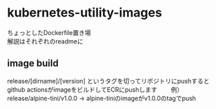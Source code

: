 # kubernetes-utility-images

ちょっとしたDockerfile置き場  
解説はそれぞれのreadmeに  

## image build
release/[dirname]/[version] というタグを切ってリポジトリにpushするとgithub actionsがimageをビルドしてECRにpushします　　
例）release/alpine-tini/v1.0.0 -> alpine-tiniのimageがv1.0.0のtagでpush  
